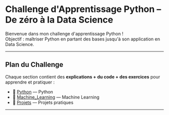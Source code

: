 #  Challenge d'Apprentissage Python – De zéro à la Data Science

Bienvenue dans mon challenge d'apprentissage Python !  
 Objectif : maîtriser Python en partant des bases jusqu'à son application en Data Science.

---

##  Plan du Challenge

Chaque section contient des **explications + du code + des exercices** pour apprendre et pratiquer :

- 📂 [Python](./Python) — Python  
- 📂 [Machine_Learning](./Machine_Learning) — Machine Learning 
- 📂 [Projets](./Projets) — Projets pratiques

---

